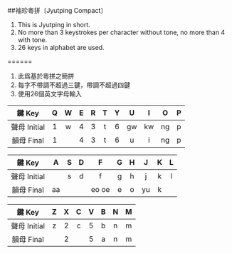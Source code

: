 ##袖珍粵拼〔Jyutping Compact〕

1. This is Jyutping in short.
2. No more than 3 keystrokes per character without tone, no more than 4 with tone.
3. 26 keys in alphabet are used.

======
1. 此爲基於粵拼之簡拼
2. 每字不帶調不超過三鍵，帶調不超過四鍵
3. 使用26個英文字母輸入

| 鍵 Key | Q | W | E | R | T | Y | U | I | O | P |
| :-: | :-: | :-: | :-: | :-: | :-: | :-: | :-: | :-: | :-: | :-: |
| 聲母 Initial | 1 | w | 4 | 3 | t | 6 | gw | kw | ng | p |
| 韻母 Final | 1 | | 4 | 3 | t | 6 | u | i | ng | p |

| 鍵 Key | A | S | D | F | G | H | J | K | L |
| :-: | :-: | :-: | :-: | :-: | :-: | :-: | :-: | :-: | :-: |
| 聲母 Initial | | s | d | f | g | h | j | k | l |
| 韻母 Final |aa | | | eo oe | e | o | yu | k | |

| 鍵 Key | Z | X | C | V | B | N | M |
| :-: | :-: | :-: | :-: | :-: | :-: | :-: | :-: |
| 聲母 Initial | z | 2 | c | 5 | b | n | m |
| 韻母 Final | | 2 | | 5 | a | n | m |
